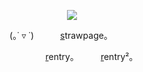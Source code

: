 <div id="header" align="center">
  
![](https://files.catbox.moe/u50prk.png)

<p align="center"

(｡˙ ▿ ˙)   [s](https://kaboodle.straw.page/)trawpage｡   

    [r](rentry.co/poof)entry｡   [r](rentry.co/justkaboodle)entry²｡
